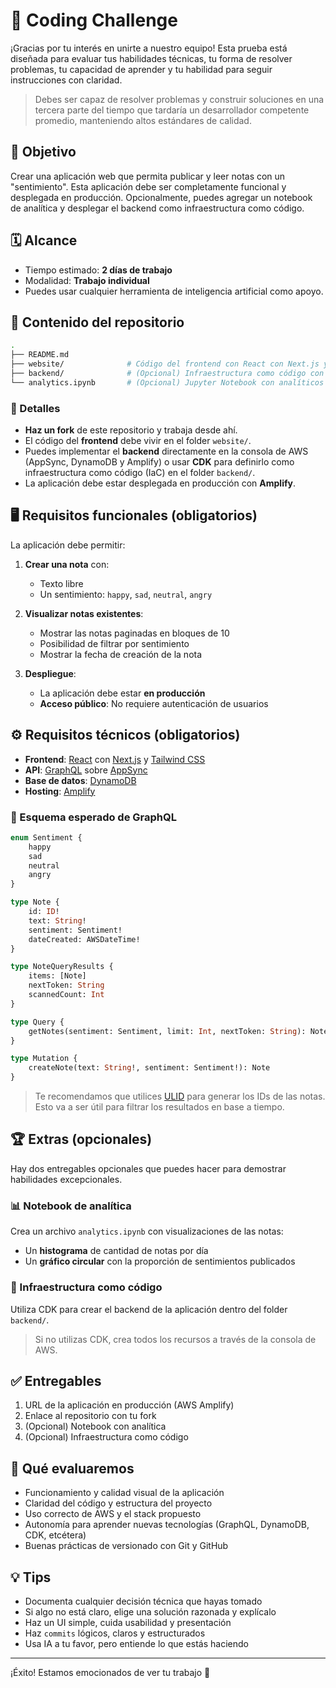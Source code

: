 # 🧗 Coding Challenge

¡Gracias por tu interés en unirte a nuestro equipo! Esta prueba está diseñada para evaluar tus habilidades técnicas, tu forma de resolver problemas, tu capacidad de aprender y tu habilidad para seguir instrucciones con claridad.

> Debes ser capaz de resolver problemas y construir soluciones en una tercera parte del tiempo que tardaría un desarrollador competente promedio, manteniendo altos estándares de calidad.

## 🎯 Objetivo

Crear una aplicación web que permita publicar y leer notas con un "sentimiento". Esta aplicación debe ser completamente funcional y desplegada en producción. Opcionalmente, puedes agregar un notebook de analítica y desplegar el backend como infraestructura como código.

## 🗓️ Alcance

- Tiempo estimado: **2 días de trabajo**
- Modalidad: **Trabajo individual**
- Puedes usar cualquier herramienta de inteligencia artificial como apoyo.

## 🧱 Contenido del repositorio

```bash
.
├── README.md
├── website/              # Código del frontend con React con Next.js y Tailwind CSS
├── backend/              # (Opcional) Infraestructura como código con CDK
└── analytics.ipynb       # (Opcional) Jupyter Notebook con analíticos básicos
```

### 📂 Detalles

- **Haz un fork** de este repositorio y trabaja desde ahí.
- El código del **frontend** debe vivir en el folder `website/`.
- Puedes implementar el **backend** directamente en la consola de AWS (AppSync, DynamoDB y Amplify) o usar **CDK** para definirlo como infraestructura como código (IaC) en el folder `backend/`.
- La aplicación debe estar desplegada en producción con **Amplify**.

## 🖥️ Requisitos funcionales (obligatorios)

La aplicación debe permitir:

1. **Crear una nota** con:
    - Texto libre
    - Un sentimiento: `happy`, `sad`, `neutral`, `angry`

2. **Visualizar notas existentes**:
    - Mostrar las notas paginadas en bloques de 10
    - Posibilidad de filtrar por sentimiento
    - Mostrar la fecha de creación de la nota

3. **Despliegue**:
    - La aplicación debe estar **en producción**
    - **Acceso público**: No requiere autenticación de usuarios

## ⚙️ Requisitos técnicos (obligatorios)

- **Frontend**: [React](https://react.dev/) con [Next.js](https://nextjs.org/) y [Tailwind CSS](https://tailwindcss.com/)
- **API**: [GraphQL](https://aws.amazon.com/graphql/) sobre [AppSync](https://aws.amazon.com/appsync/)
- **Base de datos**: [DynamoDB](https://aws.amazon.com/dynamodb/)
- **Hosting**: [Amplify](https://aws.amazon.com/amplify/hosting/)

### 🔧 Esquema esperado de GraphQL

```graphql
enum Sentiment {
    happy
    sad
    neutral
    angry
}

type Note {
    id: ID!
    text: String!
    sentiment: Sentiment!
    dateCreated: AWSDateTime!
}

type NoteQueryResults {
    items: [Note]
    nextToken: String
    scannedCount: Int
}

type Query {
    getNotes(sentiment: Sentiment, limit: Int, nextToken: String): NoteQueryResults
}

type Mutation {
    createNote(text: String!, sentiment: Sentiment!): Note
}
```

> Te recomendamos que utilices [ULID](https://github.com/ulid/spec) para generar los IDs de las notas. Esto va a ser útil para filtrar los resultados en base a tiempo.

## 🏆 Extras (opcionales)

Hay dos entregables opcionales que puedes hacer para demostrar habilidades excepcionales.

### 📊 Notebook de analítica

Crea un archivo `analytics.ipynb` con visualizaciones de las notas:

- Un **histograma** de cantidad de notas por día
- Un **gráfico circular** con la proporción de sentimientos publicados

### 🚀 Infraestructura como código

Utiliza CDK para crear el backend de la aplicación dentro del folder `backend/`.

> Si no utilizas CDK, crea todos los recursos a través de la consola de AWS.

## ✅ Entregables

1. URL de la aplicación en producción (AWS Amplify)
2. Enlace al repositorio con tu fork
3. (Opcional) Notebook con analítica
4. (Opcional) Infraestructura como código

## 🧠 Qué evaluaremos

- Funcionamiento y calidad visual de la aplicación
- Claridad del código y estructura del proyecto
- Uso correcto de AWS y el stack propuesto
- Autonomía para aprender nuevas tecnologías (GraphQL, DynamoDB, CDK, etcétera)
- Buenas prácticas de versionado con Git y GitHub

## 💡 Tips

- Documenta cualquier decisión técnica que hayas tomado
- Si algo no está claro, elige una solución razonada y explícalo
- Haz un UI simple, cuida usabilidad y presentación
- Haz `commits` lógicos, claros y estructurados
- Usa IA a tu favor, pero entiende lo que estás haciendo

---

¡Éxito! Estamos emocionados de ver tu trabajo 🚀
